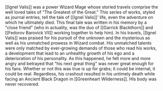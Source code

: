 [[Ignel Valis]] was a power Wizard Mage whose storied travels comprise the well loved tales of "The Greatest of the Great." This series of works, styled as journal entries, tell the tale of [[Ignel Valis]]' life, even the adventure on which he ultimately died. This final tale was written in his memory by a "close friend" (who in actuality, was the duo of [[Garrick Blackthorn]] and [[Fedorov Barovick VII]] working together to help him). In his travels, [[Ignel Valis]] was praised for his pursuit of the unknown and the mysterious as well as his unmatched prowess in Wizard combat. His unmatched talents were only matched by ever-growing demands of those who read his works, a development that lead to an unhealthy growth of his ego and a deterioration of his personality. As this happened, he felt more and more angry and betrayed that "his next great thing" was never great enough for his fans. Whether or not this was true is up for grabs; it could be internal, it could be real. Regardless, his crashout resulted in his untimely death while facing an Ancient Black Dragon in [[Greenheart Wilderness]]. HIs body was never recovered. 